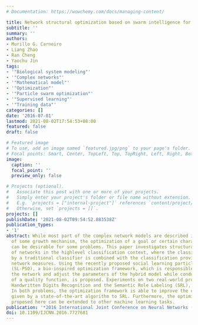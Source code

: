 ```yaml
---
# Documentation: https://wowchemy.com/docs/managing-content/

title: Network structural optimization based on swarm intelligence for highlevel classification
subtitle: ''
summary: ''
authors:
- Murillo G. Carneiro
- Liang Zhao
- Ran Cheng
- Yaochu Jin
tags:
- '"Biological system modeling"'
- '"Complex networks"'
- '"Mathematical model"'
- '"Optimization"'
- '"Particle swarm optimization"'
- '"Supervised learning"'
- '"Training data"'
categories: []
date: '2016-07-01'
lastmod: 2021-08-02T17:54:53+08:00
featured: false
draft: false

# Featured image
# To use, add an image named `featured.jpg/png` to your page's folder.
# Focal points: Smart, Center, TopLeft, Top, TopRight, Left, Right, BottomLeft, Bottom, BottomRight.
image:
  caption: ''
  focal_point: ''
  preview_only: false

# Projects (optional).
#   Associate this post with one or more of your projects.
#   Simply enter your project's folder or file name without extension.
#   E.g. `projects = ["internal-project"]` references `content/project/deep-learning/index.md`.
#   Otherwise, set `projects = []`.
projects: []
publishDate: '2021-08-02T09:54:52.883538Z'
publication_types:
- '1'
abstract: While most part of the complex network models are described in function
  of some growth mechanism, the optimization of a goal or certain characteristics
  can be desirable for some problems. This paper investigates structural optimization
  of networks in the highlevel classification context, where the classification produced
  by a traditional classifier is combined with the classification provided by complex
  network measures. Using the recently proposed social learning particle swarm optimization
  (SL-PSO), a bio-inspired optimization framework, which is responsible to build up
  the network and adjust the parameters of the hybrid model while conducting the optimization
  of a quality function, is proposed. Experiments on two real-world problems, the
  Handwritten Digits Recognition and the Semantic Role Labeling (SRL), were performed.
  In both problems, the optimization framework is able to improve the classification
  given by a state-of-the-art algorithm to SRL. Furthermore, the optimization framework
  proposed here can be extended to other machine learning tasks.
publication: '*2016 International Joint Conference on Neural Networks (IJCNN)*'
doi: 10.1109/IJCNN.2016.7727681
---
```

